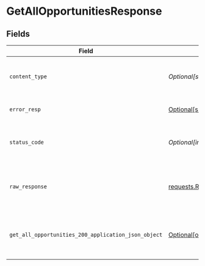 # GetAllOpportunitiesResponse


## Fields

| Field                                                                                                                              | Type                                                                                                                               | Required                                                                                                                           | Description                                                                                                                        |
| ---------------------------------------------------------------------------------------------------------------------------------- | ---------------------------------------------------------------------------------------------------------------------------------- | ---------------------------------------------------------------------------------------------------------------------------------- | ---------------------------------------------------------------------------------------------------------------------------------- |
| `content_type`                                                                                                                     | *Optional[str]*                                                                                                                    | :heavy_check_mark:                                                                                                                 | HTTP response content type for this operation                                                                                      |
| `error_resp`                                                                                                                       | [Optional[shared.ErrorResp]](undefined/models/shared/errorresp.md)                                                                 | :heavy_minus_sign:                                                                                                                 | Could not authenticate the user                                                                                                    |
| `status_code`                                                                                                                      | *Optional[int]*                                                                                                                    | :heavy_check_mark:                                                                                                                 | HTTP response status code for this operation                                                                                       |
| `raw_response`                                                                                                                     | [requests.Response](https://requests.readthedocs.io/en/latest/api/#requests.Response)                                              | :heavy_minus_sign:                                                                                                                 | Raw HTTP response; suitable for custom response parsing                                                                            |
| `get_all_opportunities_200_application_json_object`                                                                                | [Optional[operations.GetAllOpportunities200ApplicationJSON]](undefined/models/operations/getallopportunities200applicationjson.md) | :heavy_minus_sign:                                                                                                                 | The opportunities is retrieved successfully for the portal user.                                                                   |